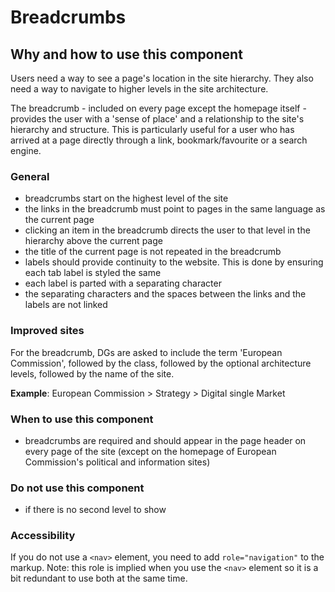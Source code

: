 # Breadcrumbs

## Why and how to use this component

Users need a way to see a page's location in the site hierarchy. They also need a way to navigate to higher levels in the site architecture.

The breadcrumb - included on every page except the homepage itself - provides the user with a 'sense of place' and a relationship to the site's hierarchy and structure. This is particularly useful for a user who has arrived at a page directly through a link, bookmark/favourite or a search engine.

### General

- breadcrumbs start on the highest level of the site
- the links in the breadcrumb must point to pages in the same language as the current page
- clicking an item in the breadcrumb directs the user to that level in the hierarchy above the current page
- the title of the current page is not repeated in the breadcrumb
- labels should provide continuity to the website. This is done by ensuring each tab label is styled the same
- each label is parted with a separating character
- the separating characters and the spaces between the links and the labels are not linked

### Improved sites
For the breadcrumb, DGs are asked to include the term 'European Commission', followed by the class, followed by the optional architecture levels, followed by the name of the site.

__Example__: European Commission  >  Strategy  >  Digital single Market

### When to use this component
- breadcrumbs are required and should appear in the page header on every page of the site (except on the homepage of European Commission's political and information sites)

### Do not use this component
- if there is no second level to show

### Accessibility

If you do not use a `<nav>` element, you need to add `role="navigation"` to the markup. Note: this role is implied when you use the `<nav>` element so it is a bit redundant to use both at the same time.
